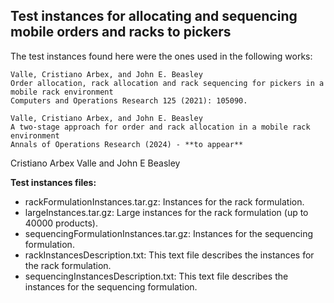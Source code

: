 ## Test instances for allocating and sequencing mobile orders and racks to pickers

The test instances found here were the ones used in the following works:

```
Valle, Cristiano Arbex, and John E. Beasley
Order allocation, rack allocation and rack sequencing for pickers in a mobile rack environment
Computers and Operations Research 125 (2021): 105090.
```

```
Valle, Cristiano Arbex, and John E. Beasley
A two-stage approach for order and rack allocation in a mobile rack environment
Annals of Operations Research (2024) - **to appear**
```

Cristiano Arbex Valle and John E Beasley

**Test instances files:**

   - rackFormulationInstances.tar.gz: Instances for the rack formulation.
   - largeInstances.tar.gz: Large instances for the rack formulation (up to 40000 products).
   - sequencingFormulationInstances.tar.gz: Instances for the sequencing formulation.
   - rackInstancesDescription.txt: This text file describes the instances for the rack formulation.
   - sequencingInstancesDescription.txt: This text file describes the instances for the sequencing formulation. 
